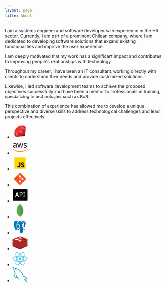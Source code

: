 ```yaml
---
layout: page
title: About
---
```


I am a systems engineer and software developer with experience in the HR sector. Currently, I am part of a prominent Chilean company, where I am dedicated to developing software solutions that expand existing functionalities and improve the user experience.

I am deeply motivated that my work has a significant impact and contributes to improving people's relationships with technology.

Throughout my career, I have been an IT consultant, working directly with clients to understand their needs and provide customized solutions.

Likewise, I led software development teams to achieve the proposed objectives successfully and have been a mentor to professionals in training, specializing in technologies such as RoR.

This combination of experience has allowed me to develop a unique perspective and diverse skills to address technological challenges and lead projects effectively.

<ul class='lista'>
    <li><img src="public/images/ruby.png" alt="Ruby on Rails" title="Ruby on Rails"></li>
    <li><img src="public/images/aws.png" alt="AWS" title="AWS"></li>
    <li><img src="public/images/js.png" alt="Javascript" title="Javascript"></li>
    <li><img src="public/images/git.png" alt="Git" title="Git"></li>
    <li><img src="public/images/api.png" alt="API" title="API"></li>
    <li><img src="public/images/mongodb.png" alt="MongoDB" title="MongoDB"></li>
    <li><img src="public/images/postgresql.png" alt="Postgresql" title="Postgresql"></li>
    <li><img src="public/images/redis.png" alt="Redis" title="Redis"></li>
    <li><img src="public/images/react.png" alt="React" title="React"></li>
    <li><img src="public/images/mysql.png" alt="Mysql" title="Mysql"></li>
</ul>
